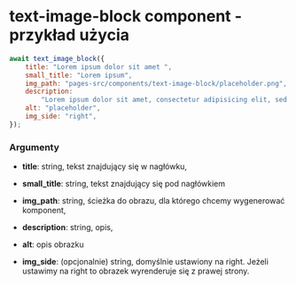 # text-image-block component - przykład użycia

```javascript
await text_image_block({
	title: "Lorem ipsum dolor sit amet ",
	small_title: "Lorem ipsum",
	img_path: "pages-src/components/text-image-block/placeholder.png",
	description:
		"Lorem ipsum dolor sit amet, consectetur adipisicing elit, sed do eiusmod tempor incididunt ut labore et dolore magna aliqua. Ut enim ad minim veniam, quis nostrud exercitation ullamco laboris nisi ut aliquip ex ea commodo consequat.",
	alt: "placeholder",
	img_side: "right",
});
```

### Argumenty

-   **title**: string, tekst znajdujący się w nagłówku,

-   **small_title**: string, tekst znajdujący się pod nagłówkiem

-   **img_path**: string, ścieżka do obrazu, dla którego chcemy wygenerować komponent,

*   **description**: string, opis,

*   **alt**: opis obrazku

*   **img_side**: (opcjonalnie) string, domyślnie ustawiony na right. Jeżeli ustawimy na right to obrazek wyrenderuje się z prawej strony.
